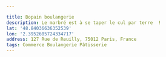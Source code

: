```yaml
---

title: Bopain boulangerie
description: Le marbré est à se taper le cul par terre  !
lat: '48.84036636352539'
lon: '2.3952605724334717'
address: 127 Rue de Reuilly, 75012 Paris, France
tags: Commerce Boulangerie Pâtisserie
---
```

